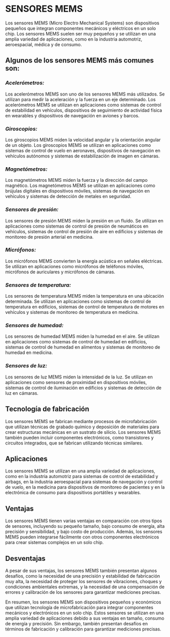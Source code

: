 # **SENSORES MEMS**

Los sensores MEMS (Micro Electro Mechanical Systems) son dispositivos pequeños que integran componentes mecánicos y eléctricos en un solo chip. Los sensores MEMS suelen ser muy pequeños y se utilizan en una amplia variedad de aplicaciones, como en la industria automotriz, aeroespacial, médica y de consumo.


## **Algunos de los sensores MEMS más comunes son:**

### *Acelerómetros:* 
Los acelerómetros MEMS son uno de los sensores MEMS más utilizados. Se utilizan para medir la aceleración y la fuerza en un eje determinado. Los acelerómetros MEMS se utilizan en aplicaciones como sistemas de control de estabilidad en vehículos, dispositivos de seguimiento de actividad física en wearables y dispositivos de navegación en aviones y barcos.

### *Giroscopios:* 
Los giroscopios MEMS miden la velocidad angular y la orientación angular de un objeto. Los giroscopios MEMS se utilizan en aplicaciones como sistemas de control de vuelo en aeronaves, dispositivos de navegación en vehículos autónomos y sistemas de estabilización de imagen en cámaras.

### *Magnetómetros:* 
Los magnetómetros MEMS miden la fuerza y la dirección del campo magnético. Los magnetómetros MEMS se utilizan en aplicaciones como brújulas digitales en dispositivos móviles, sistemas de navegación en vehículos y sistemas de detección de metales en seguridad.

### *Sensores de presión:*
 Los sensores de presión MEMS miden la presión en un fluido. Se utilizan en aplicaciones como sistemas de control de presión de neumáticos en vehículos, sistemas de control de presión de aire en edificios y sistemas de monitoreo de presión arterial en medicina.

### *Micrófonos:*
 Los micrófonos MEMS convierten la energía acústica en señales eléctricas. Se utilizan en aplicaciones como micrófonos de teléfonos móviles, micrófonos de auriculares y micrófonos de cámaras.

### *Sensores de temperatura:* 
Los sensores de temperatura MEMS miden la temperatura en una ubicación determinada. Se utilizan en aplicaciones como sistemas de control de temperatura en edificios, sistemas de control de temperatura de motores en vehículos y sistemas de monitoreo de temperatura en medicina.

### *Sensores de humedad:* 
Los sensores de humedad MEMS miden la humedad en el aire. Se utilizan en aplicaciones como sistemas de control de humedad en edificios, sistemas de control de humedad en alimentos y sistemas de monitoreo de humedad en medicina.

### *Sensores de luz:* 
Los sensores de luz MEMS miden la intensidad de la luz. Se utilizan en aplicaciones como sensores de proximidad en dispositivos móviles, sistemas de control de iluminación en edificios y sistemas de detección de luz en cámaras.


## **Tecnología de fabricación**
Los sensores MEMS se fabrican mediante procesos de microfabricación que utilizan técnicas de grabado químico y deposición de materiales para crear estructuras mecánicas en un sustrato de silicio. Los sensores MEMS también pueden incluir componentes electrónicos, como transistores y circuitos integrados, que se fabrican utilizando técnicas similares.


## **Aplicaciones**
Los sensores MEMS se utilizan en una amplia variedad de aplicaciones, como en la industria automotriz para sistemas de control de estabilidad y airbags, en la industria aeroespacial para sistemas de navegación y control de vuelo, en la medicina para dispositivos de monitoreo de pacientes y en la electrónica de consumo para dispositivos portátiles y wearables.


## **Ventajas**
Los sensores MEMS tienen varias ventajas en comparación con otros tipos de sensores, incluyendo su pequeño tamaño, bajo consumo de energía, alta precisión y sensibilidad, y bajo costo de producción. Además, los sensores MEMS pueden integrarse fácilmente con otros componentes electrónicos para crear sistemas complejos en un solo chip.


## **Desventajas**
A pesar de sus ventajas, los sensores MEMS también presentan algunos desafíos, como la necesidad de una precisión y estabilidad de fabricación muy alta, la necesidad de proteger los sensores de vibraciones, choques y condiciones ambientales extremas, y la necesidad de una compensación de errores y calibración de los sensores para garantizar mediciones precisas.


En resumen, los sensores MEMS son dispositivos pequeños y económicos que utilizan tecnología de microfabricación para integrar componentes mecánicos y electrónicos en un solo chip. Estos sensores se utilizan en una amplia variedad de aplicaciones debido a sus ventajas en tamaño, consumo de energía y precisión. Sin embargo, también presentan desafíos en términos de fabricación y calibración para garantizar mediciones precisas.
